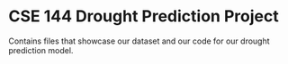 # CSE 144 Drought Prediction Project
Contains files that showcase our dataset and our code for our drought prediction model.
